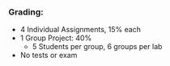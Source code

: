 ### Grading:
 - 4 Individual Assignments, 15% each
 - 1 Group Project: 40%
	 - 5 Students per group, 6 groups per lab
 - No tests or exam
